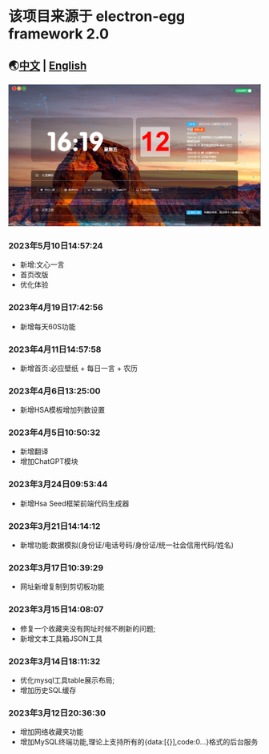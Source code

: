 # 该项目来源于 electron-egg framework 2.0
## 🌏[中文](https://www.yuque.com/u34495/mivcfg) | [English](https://www.yuque.com/u34495/ee-doc)
![img.png](img.png)
### 2023年5月10日14:57:24
- 新增:文心一言
- 首页改版
- 优化体验

### 2023年4月19日17:42:56
- 新增每天60S功能

### 2023年4月11日14:57:58
- 新增首页:必应壁纸 + 每日一言 + 农历

### 2023年4月6日13:25:00
- 新增HSA模板增加列数设置

### 2023年4月5日10:50:32
- 新增翻译
- 增加ChatGPT模块

### 2023年3月24日09:53:44
- 新增Hsa Seed框架前端代码生成器

### 2023年3月21日14:14:12
- 新增功能:数据模拟(身份证/电话号码/身份证/统一社会信用代码/姓名)

### 2023年3月17日10:39:29
- 网址新增复制到剪切板功能

### 2023年3月15日14:08:07
- 修复一个收藏夹没有网址时候不刷新的问题;
- 新增文本工具箱JSON工具

### 2023年3月14日18:11:32
- 优化mysql工具table展示布局;
- 增加历史SQL缓存

### 2023年3月12日20:36:30
- 增加网络收藏夹功能
- 增加MySQL终端功能,理论上支持所有的{data:[{}],code:0...}格式的后台服务
